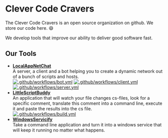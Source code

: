 # Clever Code Cravers

The Clever Code Cravers is an open source organization on github.
We store our code here. :smile:

We develop tools that improve our ability to deliver good software fast.

## Our Tools

- **[LocalAppNetChat](https://github.com/CleverCodeCravers/LocalAppNetChat)** <br> A server, a client and a bot helping you to create a dynamic network out of a bunch of scripts and hosts.<br> [![.github/workflows/bot.yml](https://github.com/CleverCodeCravers/LocalNetAppChat/actions/workflows/bot.yml/badge.svg)](https://github.com/CleverCodeCravers/LocalNetAppChat/actions/workflows/bot.yml) [![.github/workflows/client.yml](https://github.com/CleverCodeCravers/LocalNetAppChat/actions/workflows/client.yml/badge.svg)](https://github.com/CleverCodeCravers/LocalNetAppChat/actions/workflows/client.yml) [![.github/workflows/server.yml](https://github.com/CleverCodeCravers/LocalNetAppChat/actions/workflows/server.yml/badge.svg)](https://github.com/CleverCodeCravers/LocalNetAppChat/actions/workflows/server.yml) 
- **[LittleScriptBuddy](https://github.com/CleverCodeCravers/LittleScriptBuddy)** <br>An application that will watch your file changes cs-files, look for a specific comment, translate this comment into a command line, execute it and paste the results into the cs file.<br> [![.github/workflows/build.yml](https://github.com/CleverCodeCravers/LittleScriptBuddy/actions/workflows/build.yml/badge.svg)](https://github.com/CleverCodeCravers/LittleScriptBuddy/actions/workflows/build.yml) 
- **[WindowsServicify](https://github.com/CleverCodeCravers/WindowsServicify)** <br>Take a command line application and turn it into a windows service that will keep it running no matter what happens.
